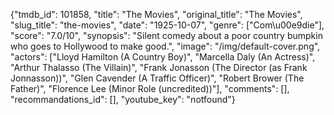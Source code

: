 {"tmdb_id": 101858, "title": "The Movies", "original_title": "The Movies", "slug_title": "the-movies", "date": "1925-10-07", "genre": ["Com\u00e9die"], "score": "7.0/10", "synopsis": "Silent comedy about a poor country bumpkin who goes to Hollywood to make good.", "image": "/img/default-cover.png", "actors": ["Lloyd Hamilton (A Country Boy)", "Marcella Daly (An Actress)", "Arthur Thalasso (The Villain)", "Frank Jonasson (The Director (as Frank Jonnasson))", "Glen Cavender (A Traffic Officer)", "Robert Brower (The Father)", "Florence Lee (Minor Role (uncredited))"], "comments": [], "recommandations_id": [], "youtube_key": "notfound"}